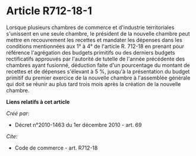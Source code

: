 # Article R712-18-1

Lorsque plusieurs chambres de commerce et d'industrie territoriales s'unissent en une seule chambre, le président de la
nouvelle chambre peut mettre en recouvrement les recettes et mandater les dépenses dans les conditions mentionnées aux 1° à
4° de l'article R. 712-18 en prenant pour référence l'agrégation des budgets primitifs ou des derniers budgets rectificatifs
approuvés par l'autorité de tutelle de l'année précédente des chambres ayant fusionné, déduction faite d'un pourcentage du
montant de recettes et de dépenses s'élevant à 5 %, jusqu'à la présentation du budget primitif du premier exercice de la
nouvelle chambre à l'assemblée générale qui doit se réunir au plus tard trois mois après la création de la nouvelle chambre.

**Liens relatifs à cet article**

_Créé par_:

  - Décret n°2010-1463 du 1er décembre 2010 - art. 69

_Cite_:

  - Code de commerce - art. R712-18
